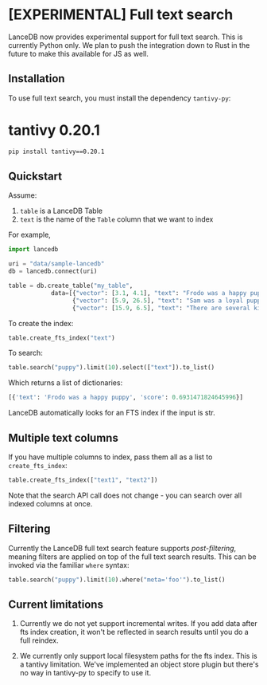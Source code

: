 # [EXPERIMENTAL] Full text search

LanceDB now provides experimental support for full text search.
This is currently Python only. We plan to push the integration down to Rust in the future
to make this available for JS as well.

## Installation

To use full text search, you must install the dependency `tantivy-py`:

# tantivy 0.20.1
```sh
pip install tantivy==0.20.1
```


## Quickstart

Assume:
1. `table` is a LanceDB Table
2. `text` is the name of the `Table` column that we want to index

For example,

```python
import lancedb

uri = "data/sample-lancedb"
db = lancedb.connect(uri)

table = db.create_table("my_table",
            data=[{"vector": [3.1, 4.1], "text": "Frodo was a happy puppy", "meta": "foo"},
                  {"vector": [5.9, 26.5], "text": "Sam was a loyal puppy", "meta": "bar"},
                  {"vector": [15.9, 6.5], "text": "There are several kittens playing"}])

```

To create the index:

```python
table.create_fts_index("text")
```

To search:

```python
table.search("puppy").limit(10).select(["text"]).to_list()
```

Which returns a list of dictionaries:

```python
[{'text': 'Frodo was a happy puppy', 'score': 0.6931471824645996}]
```

LanceDB automatically looks for an FTS index if the input is str.

## Multiple text columns

If you have multiple columns to index, pass them all as a list to `create_fts_index`:

```python
table.create_fts_index(["text1", "text2"])
```

Note that the search API call does not change - you can search over all indexed columns at once.

## Filtering

Currently the LanceDB full text search feature supports *post-filtering*, meaning filters are
applied on top of the full text search results. This can be invoked via the familiar
`where` syntax:

```python
table.search("puppy").limit(10).where("meta='foo'").to_list()
```

## Current limitations

1. Currently we do not yet support incremental writes.
   If you add data after fts index creation, it won't be reflected
   in search results until you do a full reindex.

2. We currently only support local filesystem paths for the fts index. 
   This is a tantivy limitation. We've implemented an object store plugin
   but there's no way in tantivy-py to specify to use it.

